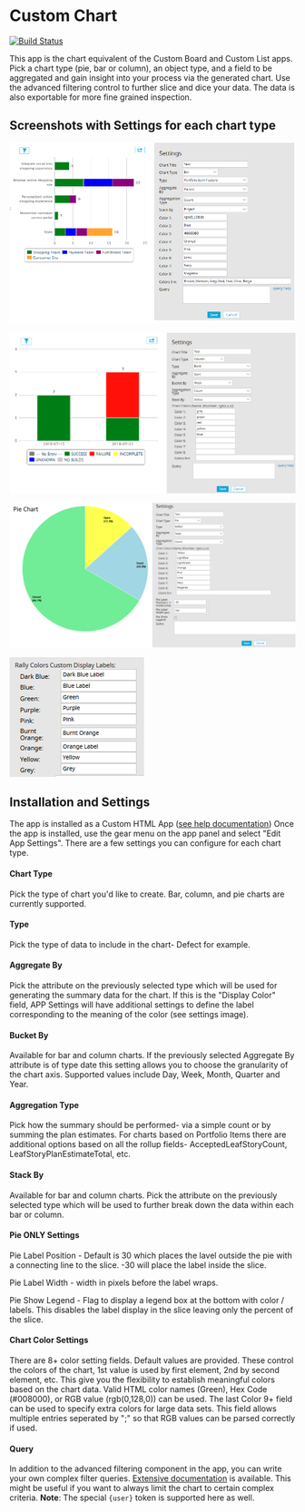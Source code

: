 # Custom Chart

[![Build Status](https://travis-ci.org/RallyCommunity/CustomChart.png?branch=master)](https://travis-ci.org/RallyCommunity/CustomChart)

This app is the chart equivalent of the Custom Board and Custom List apps.  Pick a chart type (pie, bar or column), an object type, and a field to be aggregated and gain insight into your process via the generated chart.  Use the advanced filtering control to further slice and dice your data.  The data is also exportable for more fine grained inspection.

## Screenshots with Settings for each chart type

![custom BAR chart screenshot](images/CustomChartBar.png "Custom BAR Chart Screenshots")

![custom COLUMN chart screenshot](images/CustomChartCol.png "Custom COLUMN Chart Screenshots")

![custom PIE chart screenshot](images/CustomChartPie.png "Custom PIE Chart Screenshots")

![custom color screenshot](images/ColorLabels.png "Custom Display Color labels")

## Installation and Settings
The app is installed as a Custom HTML App ([see help documentation](https://help.rallydev.com/custom-html))
Once the app is installed, use the gear menu on the app panel and select "Edit App Settings". There are a few settings you can configure for each chart type.

#### Chart Type
Pick the type of chart you'd like to create.  Bar, column, and pie charts are currently supported.

#### Type
Pick the type of data to include in the chart- Defect for example.

#### Aggregate By
Pick the attribute on the previously selected type which will be used for generating the summary data for the chart. If this is the "Display Color" field, APP Settings will have additional settings to define the label 
corresponding to the meaning of the color (see settings image).

#### Bucket By
Available for bar and column charts.  If the previously selected Aggregate By attribute is of type date this setting allows you to choose the granularity of the chart axis.  Supported values include Day, Week, Month, Quarter and Year.

#### Aggregation Type
Pick how the summary should be performed- via a simple count or by summing the plan estimates.  For charts based on Portfolio Items there are additional options based on all the rollup fields- AcceptedLeafStoryCount, LeafStoryPlanEstimateTotal, etc.

#### Stack By
Available for bar and column charts.  Pick the attribute on the previously selected type which will be used to further break down the data within each bar or column.

#### Pie ONLY Settings
Pie Label Position - Default is 30 which places the lavel outside the pie with a connecting line to the slice. -30 will place the label inside the slice.

Pie Label Width - width in pixels before the label wraps.

Pie Show Legend - Flag to display a legend box at the bottom with color / labels. This disables the label display in the slice leaving only the percent of the slice.

#### Chart Color Settings
There are 8+ color setting fields. Default values are provided. These control the colors of the chart, 1st value is used by first element, 2nd by second element, etc. This give you the flexibility to establish meaningful colors based on the chart data. Valid HTML color names (Green), Hex Code (#008000), or RGB value (rgb(0,128,0)) can be used. The last Color 9+ field can be used to specify extra colors for large data sets. This field allows multiple entries seperated by ";" so that RGB values can be parsed correctly if used.

#### Query
In addition to the advanced filtering component in the app, you can write your own complex filter queries. [Extensive documentation](https://help.rallydev.com/grid-queries?basehost=https://rally1.rallydev.com) is available. This might be useful if you want to always limit the chart to certain complex criteria. **Note**: The special `{user}` token is supported here as well.
